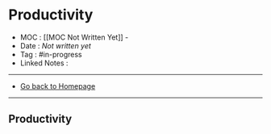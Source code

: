 # Productivity
- MOC : [[MOC Not Written Yet]] - 
- Date : *Not written yet*
- Tag : #in-progress
- Linked Notes : 
-------------------
- [Go back to Homepage](https://misudashi.ga/)
-----

## Productivity

